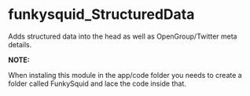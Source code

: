 # funkysquid_StructuredData

Adds structured data into the head as well as OpenGroup/Twitter meta details.

**NOTE:**

When instaling this module in the app/code folder you needs to create a folder called FunkySquid and lace the code inside that.
